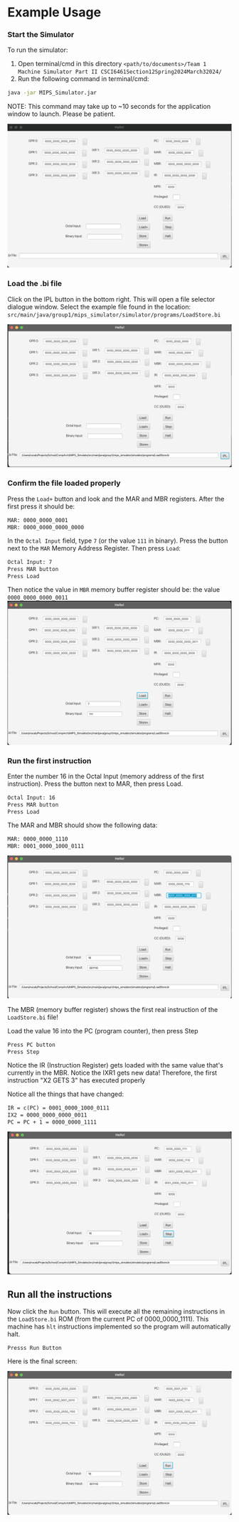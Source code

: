 # Example Usage

### Start the Simulator

To run the simulator:

1. Open terminal/cmd in this directory `<path/to/documents>/Team 1 Machine Simulator Part II CSCI6461Section12Spring2024March32024/`
2. Run the following command in terminal/cmd:

```bash
java -jar MIPS_Simulator.jar
```

NOTE: This command may take up to ~10 seconds for the application window to launch.
Please be patient.

![image info](./pictures/ProjectView_Default.png)

### Load the .bi file

Click on the IPL button in the bottom right. This will open a file selector dialogue window.
Select the example file found in the location: `src/main/java/group1/mips_simulator/simulator/programs/LoadStore.bi`

![image info](./pictures/LoadBi.png)

### Confirm the file loaded properly

Press the `Load+` button and look and the MAR and MBR registers.
After the first press it should be:

```
MAR: 0000_0000_0001
MBR: 0000_0000_0000_0000
```

In the `Octal Input` field, type `7` (or the value `111` in binary). Press the button next to the `MAR` Memory Address
Register. Then press `Load`:

```
Octal Input: 7
Press MAR button
Press Load
```

Then notice the value in `MBR` memory buffer register should be: the value `0000_0000_0000_0011`
![image info](./pictures/MAR7.png)

### Run the first instruction

Enter the number 16 in the Octal Input (memory address of the first instruction).
Press the button next to MAR, then press Load.

```
Octal Input: 16
Press MAR button
Press Load
```

The MAR and MBR should show the following data:

```
MAR: 0000_0000_1110
MBR: 0001_0000_1000_0111
```

![image info](./pictures/MAR16.png)

The MBR (memory buffer register) shows the first real instruction of the `LoadStore.bi` file!

Load the value 16 into the PC (program counter), then press Step

```
Press PC button
Press Step
```

Notice the IR (Instruction Register) gets loaded with the same value that's currently in the MBR.
Notice the IXR1 gets new data! Therefore, the first instruction "X2 GETS 3" has executed properly

Notice all the things that have changed:

```
IR = c(PC) = 0001_0000_1000_0111
IX2 = 0000_0000_0000_0011
PC = PC + 1 = 0000_0000_1111
```

![image info](./pictures/Step16.png)

## Run all the instructions

Now click the `Run` button. This will execute all the remaining instructions in the `LoadStore.bi` ROM (from the current
PC of 0000_0000_1111). This machine has `hlt` instructions implemented so the program will automatically halt.

```
Presss Run Button
```

Here is the final screen:

![image info](./pictures/Finish.png)
